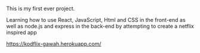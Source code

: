 This is my first ever project.

Learning how to use React, JavaScript, Html and CSS in the front-end as well as node.js and express in the back-end by attempting to create a netflix inspired app

https://kodflix-gawah.herokuapp.com/